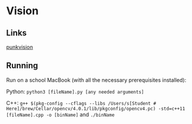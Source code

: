 # Vision

## Links
[punkvision](https://github.com/lnstempunks/punkvision)

## Running
Run on a school MacBook (with all the necessary prerequisites installed):

Python: ```python3 [fileName].py [any needed arguments]```

C++: 
```g++ $(pkg-config --cflags --libs /Users/s[Student # Here]/brew/Cellar/opencv/4.0.1/lib/pkgconfig/opencv4.pc) -std=c++11 [fileName].cpp -o [binName]``` and ```./binName```